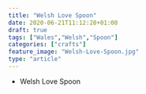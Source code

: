 ```yaml
---
title: "Welsh Love Spoon"
date: 2020-06-21T11:12:28+01:00
draft: true
tags: ["Wales","Welsh","Spoon"]
categories: ["crafts"]
feature_image: "Welsh-Love-Spoon.jpg"
type: "article"
---
```


* Welsh Love Spoon